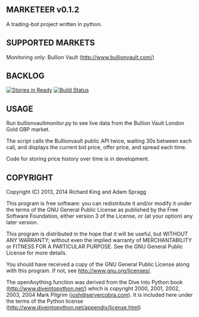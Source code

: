 MARKETEER v0.1.2
----------------
A trading-bot project written in python.

SUPPORTED MARKETS
-----------------
Monitoring only: Bullion Vault (http://www.bullionvault.com/)

BACKLOG
-------
[![Stories in Ready](https://badge.waffle.io/graphiclunarkid/marketeer.png?label=ready)](http://waffle.io/graphiclunarkid/marketeer)
[![Build Status](https://travis-ci.org/graphiclunarkid/marketeer.svg?branch=master)](https://travis-ci.org/graphiclunarkid/marketeer)

USAGE
-----
Run bullionvaultmonitor.py to see live data from the Bullion Vault London Gold
GBP market.

The script calls the Bullionvault public API twice, waiting 30s between each
call, and displays the current bid price, offer price, and spread each time.

Code for storing price history over time is in development.

COPYRIGHT
---------
Copyright (C) 2013, 2014 Richard King and Adam Spragg

This program is free software: you can redistribute it and/or modify it under
the terms of the GNU General Public License as published by the Free Software
Foundation, either version 3 of the License, or (at your option) any later
version.

This program is distributed in the hope that it will be useful, but WITHOUT ANY
WARRANTY; without even the implied warranty of MERCHANTABILITY or FITNESS FOR A
PARTICULAR PURPOSE.  See the GNU General Public License for more details.

You should have received a copy of the GNU General Public License along with
this program.  If not, see <http://www.gnu.org/licenses/>.

The openAnything function was derived from the Dive Into Python book
(http://www.diveintopython.net/) which is copyright 2000, 2001, 2002, 2003,
2004 Mark Pilgrim (josh@servercobra.com). It is included here under the terms
of the Python license (http://www.diveintopython.net/appendix/license.html)


